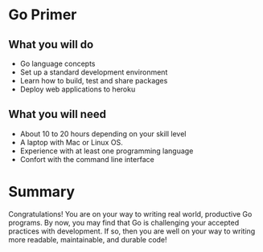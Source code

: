 # Go Primer

## What you will do

* Go language concepts 
* Set up a standard development environment 
* Learn how to build, test and share packages 
* Deploy web applications to heroku

## What you will need

* About 10 to 20  hours depending on your skill level
* A laptop with Mac or Linux OS.
* Experience with at least one programming language
* Confort with the command line interface

<!--
# Excercises

* [Installing Go](https://github.com/gSchool/go/tree/master/Exercises/Installing-Go/readme.md)
* [Test your Go installation](https://github.com/gSchool/go/blob/master/Exercises/Testing-Go-Install/readme.md)
* [Install Brackets](https://github.com/gSchool/go/blob/master/Exercises/Installing-Brackets/readme.md)
* [Go Tools](https://github.com/gSchool/go/blob/master/Exercises/Exploring-The-Go-Tools/readme.md)
* [Language Fundamentals](https://github.com/gSchool/go/blob/master/Exercises/Language-Fundamentals/readme.md)
* go idioms... maybe?
* build, test, share packages
* deploy to heroku
-->

# Summary

Congratulations!  You are on your way to writing real world, productive Go programs.  By now, you may find that Go
is challenging your accepted practices with development.  If so, then you are well on your way to writing more
readable, maintainable, and durable code!

